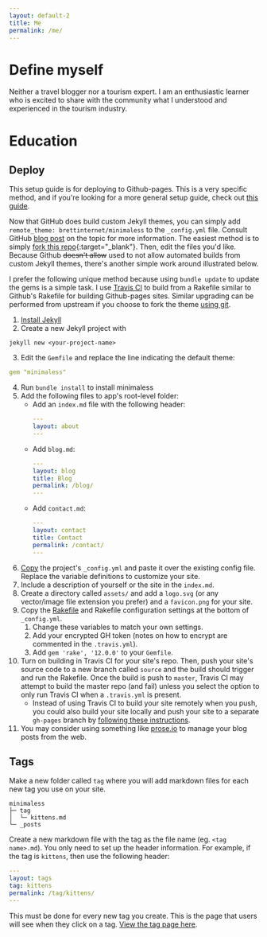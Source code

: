 ```yaml
---
layout: default-2
title: Me
permalink: /me/
---
```


# Define myself

Neither a travel blogger nor a tourism expert. 
I am an enthusiastic learner who is excited to share with the community what I understood and experienced in the tourism industry.

# Education

## Deploy
This setup guide is for deploying to Github-pages. This is a very specific method, and if you're looking for a more general setup guide, check out [this guide](https://mmistakes.github.io/minimal-mistakes/docs/quick-start-guide/).

Now that GitHub does build custom Jekyll themes, you can simply add `remote_theme: brettinternet/minimaless` to the `_config.yml` file.
Consult GitHub [blog post](https://github.com/blog/2464-use-any-theme-with-github-pages) on the topic for more information.
The easiest method is to simply [fork this repo](https://github.com/brettinternet/minimaless#fork-destination-box){:target="\_blank"}<i class="fa fa-external-link"></i>.
Then, edit the files you'd like.
Because Github ~~doesn't allow~~ used to not allow automated builds from custom Jekyll themes, there's another simple work around illustrated below.

I prefer the following unique method because using `bundle update` to update the gems is a simple task. I use [Travis CI](https://travis-ci.org) to build from a Rakefile similar to Github's Rakefile for building Github-pages sites.
Similar upgrading can be performed from upstream if you choose to fork the theme [using git](https://mmistakes.github.io/minimal-mistakes/docs/upgrading/#use-git).

1. [Install Jekyll](https://jekyllrb.com/docs/quickstart/)
2. Create a new Jekyll project with
```
jekyll new <your-project-name>
```
3. Edit the `Gemfile` and replace the line indicating the default theme:
```yml
gem "minimaless"
```
4. Run `bundle install` to install minimaless
5. Add the following files to app's root-level folder:
    - Add an `index.md` file with the following header:
        ```yml
        ---
        layout: about
        ---
        ```
    - Add `blog.md`:
        ```yml
        ---
        layout: blog
        title: Blog
        permalink: /blog/
        ---
        ```
    - Add `contact.md`:
        ```yml
        ---
        layout: contact
        title: Contact
        permalink: /contact/
        ---
        ```
6. [Copy](https://github.com/brettinternet/minimaless/blob/master/_config.yml) the project's `_config.yml` and paste it over the existing config file. Replace the variable definitions to customize your site.
7. Include a description of yourself or the site in the `index.md`.
8. Create a directory called `assets/` and add a `logo.svg` (or any vector/image file extension you prefer) and a `favicon.png` for your site.
9. Copy the [Rakefile](https://github.com/brettinternet/minimaless/blob/master/Rakefile) and Rakefile configuration settings at the bottom of `_config.yml`.
    1. Change these variables to match your own settings.
    2. Add your encrypted GH token (notes on how to encrypt are commented in the `.travis.yml`).
    3. Add `gem 'rake', '12.0.0'` to your `Gemfile`.
10. Turn on building in Travis CI for your site's repo. Then, push your site's source code to a new branch called `source` and the build should trigger and run the Rakefile. Once the build is push to `master`, Travis CI may attempt to build the master repo (and fail) unless you select the option to only run Travis CI when a `.travis.yml` is present.
    - Instead of using Travis CI to build your site remotely when you push, you could also build your site locally and push your site to a separate `gh-pages` branch by [following these instructions](https://gist.github.com/cobyism/4730490).
11. You may consider using something like [prose.io](http://prose.io) to manage your blog posts from the web.



## Tags

Make a new folder called `tag` where you will add markdown files for each new tag you use on your site.

```
minimaless
├─ tag
│  └─ kittens.md
└─ _posts
```

Create a new markdown file with the tag as the file name (eg. `<tag name>.md`). You only need to set up the header information. For example, if the tag is `kittens`, then use the following header:

```yml
---
layout: tags
tag: kittens
permalink: /tag/kittens/
---
```

This must be done for every new tag you create. This is the page that users will see when they click on a tag. [View the tag page here]({{site.baseurl}}/tags/).
